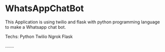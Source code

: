 # WhatsAppChatBot

This Application is using twilio and flask with python programming language to make a Whatsapp chat bot.

Techs:
Python
Twilio
Ngrok
Flask

.......
